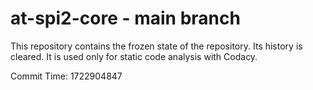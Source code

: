 # at-spi2-core - main branch

This repository contains the frozen state of the repository.
Its history is cleared. It is used only for static code
analysis with Codacy.

Commit Time: 1722904847